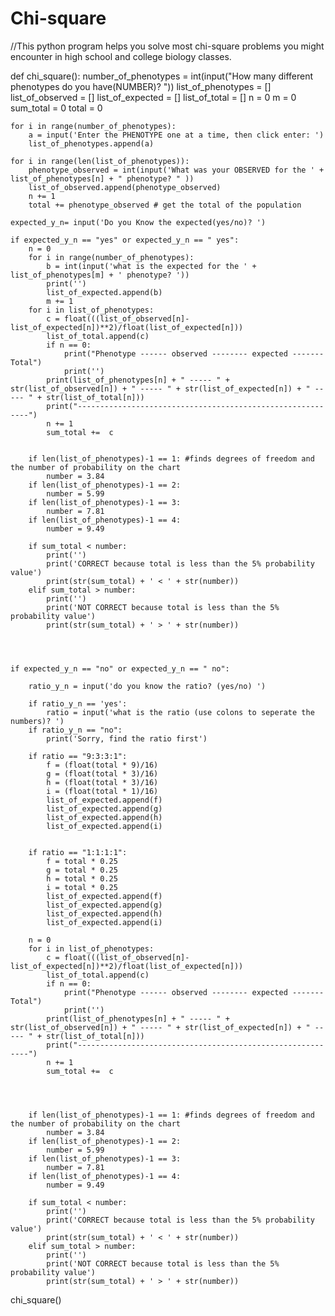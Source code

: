 # Chi-square
//This python program helps you solve most chi-square problems you might encounter in high school and college biology classes.


def chi_square():
    number_of_phenotypes = int(input("How many different phenotypes do you have(NUMBER)? "))
    list_of_phenotypes = []
    list_of_observed = []
    list_of_expected = []
    list_of_total = []
    n = 0
    m = 0
    sum_total = 0
    total = 0
    
    for i in range(number_of_phenotypes):
        a = input('Enter the PHENOTYPE one at a time, then click enter: ')
        list_of_phenotypes.append(a)
    
    for i in range(len(list_of_phenotypes)):
        phenotype_observed = int(input('What was your OBSERVED for the ' + list_of_phenotypes[n] + " phenotype? " ))
        list_of_observed.append(phenotype_observed)
        n += 1
        total += phenotype_observed # get the total of the population
        
    expected_y_n= input('Do you Know the expected(yes/no)? ')
    
    if expected_y_n == "yes" or expected_y_n == " yes":
        n = 0
        for i in range(number_of_phenotypes):
            b = int(input('what is the expected for the ' + list_of_phenotypes[m] + ' phenotype? '))
            print('')
            list_of_expected.append(b)
            m += 1
        for i in list_of_phenotypes:
            c = float(((list_of_observed[n]- list_of_expected[n])**2)/float(list_of_expected[n]))
            list_of_total.append(c)
            if n == 0:
                print("Phenotype ------ observed -------- expected ------- Total")
                print('')
            print(list_of_phenotypes[n] + " ----- " +  str(list_of_observed[n]) + " ----- " + str(list_of_expected[n]) + " ----- " + str(list_of_total[n]))
            print("-----------------------------------------------------------")
            n += 1
            sum_total +=  c
        
        
        if len(list_of_phenotypes)-1 == 1: #finds degrees of freedom and the number of probability on the chart
            number = 3.84 
        if len(list_of_phenotypes)-1 == 2:
            number = 5.99
        if len(list_of_phenotypes)-1 == 3:
            number = 7.81
        if len(list_of_phenotypes)-1 == 4:
            number = 9.49 
            
        if sum_total < number:
            print('')
            print('CORRECT because total is less than the 5% probability value')
            print(str(sum_total) + ' < ' + str(number))
        elif sum_total > number:
            print('')
            print('NOT CORRECT because total is less than the 5% probability value')
            print(str(sum_total) + ' > ' + str(number))
            
          
    
            
    if expected_y_n == "no" or expected_y_n == " no":      
          
        ratio_y_n = input('do you know the ratio? (yes/no) ')
     
        if ratio_y_n == 'yes':
            ratio = input('what is the ratio (use colons to seperate the numbers)? ')
        if ratio_y_n == "no":
            print('Sorry, find the ratio first')
  
        if ratio == "9:3:3:1":
            f = (float(total * 9)/16)
            g = (float(total * 3)/16)
            h = (float(total * 3)/16)
            i = (float(total * 1)/16)
            list_of_expected.append(f)
            list_of_expected.append(g)
            list_of_expected.append(h)
            list_of_expected.append(i)

        
        if ratio == "1:1:1:1": 
            f = total * 0.25
            g = total * 0.25
            h = total * 0.25
            i = total * 0.25
            list_of_expected.append(f)
            list_of_expected.append(g)
            list_of_expected.append(h)
            list_of_expected.append(i)
            
        n = 0
        for i in list_of_phenotypes:          
            c = float(((list_of_observed[n]- list_of_expected[n])**2)/float(list_of_expected[n]))
            list_of_total.append(c)
            if n == 0:
                print("Phenotype ------ observed -------- expected ------- Total")
                print('')
            print(list_of_phenotypes[n] + " ----- " +  str(list_of_observed[n]) + " ----- " + str(list_of_expected[n]) + " ----- " + str(list_of_total[n]))
            print("-----------------------------------------------------------")
            n += 1
            sum_total +=  c
        
            
            
            
        if len(list_of_phenotypes)-1 == 1: #finds degrees of freedom and the number of probability on the chart
            number = 3.84 
        if len(list_of_phenotypes)-1 == 2:
            number = 5.99
        if len(list_of_phenotypes)-1 == 3:
            number = 7.81
        if len(list_of_phenotypes)-1 == 4:
            number = 9.49 
            
        if sum_total < number:
            print('')
            print('CORRECT because total is less than the 5% probability value')
            print(str(sum_total) + ' < ' + str(number))
        elif sum_total > number:
            print('')
            print('NOT CORRECT because total is less than the 5% probability value')
            print(str(sum_total) + ' > ' + str(number))


chi_square()     
